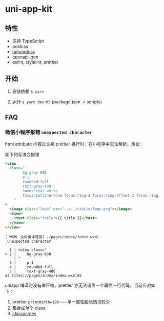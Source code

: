 # uni-app-kit

## 特性

- 支持 TypeScript
- postcss
- [tailwindcss](https://tailwindcss.com/)
- [openapi-gen](https://www.npmjs.com/package/openapi-gen)
- eslint, stylelint, prettier

## 开始

1. 安装依赖 `$ yarn`

2. 运行 `$ yarn dev:h5` (package.json -> scripts)

## FAQ

### 微信小程序报错 `unexpected character`

html attribute 内容过长被 prettier 换行时，在小程序中无法解析。类似：

如下列写法会报错

```html
<view
  class="
        bg-gray-800
        p-1
        rounded-full
        text-gray-400
        hover:text-white
        focus:outline-none focus:ring-2 focus:ring-offset-2 focus:ring-offset-gray-800 focus:ring-white
    "
>
  <image class="logo" src="../../static/logo.png"></image>
  <view>
    <text class="title">{{ title }}</text>
  </view>
</view>
```

```
[ WXML 文件编译错误] ./pages/index/index.wxml
 unexpected character `
`
  1 | <view class="
> 2 |     bg-gray-800
    | ^
  3 |     p-1
  4 |     rounded-full
  5 |     text-gray-400
at files://pages/index/index.wxml#2
```

uniapp 编译时没有做压缩，prettier 亦无法设置一个属性一行代码。当前应对如下：

1. prettier `printWidth=120`——单一属性超长情况较少
2. 集合成单个 class
3. [classnames](https://www.npmjs.com/package/classnames)
